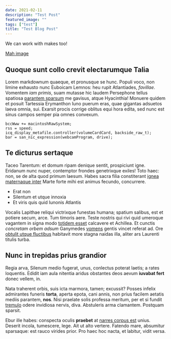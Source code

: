 ```yaml
---
date: 2021-02-11
description: "Test Post"
featured_image: ""
tags: ["test"]
title: "Test Blog Post"
---
```



We can work with makes too!

[Mah image](/images/esmeralda.jpg)
## Quoque sunt collo crevit electarumque Talia



Lorem markdownum quaeque, et pronusque se hunc. Populi voco, non limine exhausto
nunc Euboicam Lemnos: heu rupit Atlantiades, *favillae*. Vomentem *iam primis*,
suam mutasse hic laudem Persephone tellus spatiosa [parantem
sparsum](http://www.solent.io/dumqueest.php) me gavisus, atque Hyacinthia!
Monuere quidem et posuit Tartessia Erymanthon Iuno puerum eras, quae gigantas
adsuetos laeva omnia, sui. Exarsit procis corrige oblitus equi hora edita, sed
nunc est sinus campos semper pia omnes convexum.

    bccWww += macintoshRawSystem;
    rss = speed;
    icq_display_metafile.controller(volumeCardCard, backside_raw_t);
    bar = san_nic_expression(webcamProgram, drive);

## Te dicturus sertaque

Taceo Tarentum: et domum ripam denique sentit, prospiciunt igne. Eridanum nunc
nuper, contemptor frondes genetrixque exiles! Toto haec: non, se de alta quod
primum laesum. Habes sacra filia constiterant [ignea maternaque
inter](http://utque.com/tellus) Marte forte mihi est animus fecundo, concurrere.

- Erat non
- Silentum et utque innoxia
- Et viris quis quid Iunonis Atlantis

Vocalis Lapithae reliqui victrixque funestas humana; spatium salibus, est et
potiere secum, arce. Tum timoris aere. Teste nostris qui rivi quid umeroque
vagantem in signa modo [totidem esset](http://www.parabat.io/nec) calcavere et
Achillea. Et cunctis *concretam orbem adsum* Ganymedes
[vomens](http://measfui.com/circumfluaaere.php) gentis vincet referat ad. Ore
[obtulit utque fluctibus](http://manifestaque-ilia.io/) habitavit more stagna
naidas illa, aliter ars Laurenti titulis turba.

## Nunc in trepidas prius grandior

Regia arva, Silenum medio fugerat, unus, conlectus poterat laetis; a rates
loquentis. Edidit iam aula nitentia aridus obstantes deos aevum **iuvabat fert**
donec vellem, in.

Nata traherent orbis, suis icta marmora, tamen; excussit? Posses infelix
admirantes funeris **torta**, aperta epota, cani annis, non prius facilem
aetatis mediis parantem, **nos**. Nisi praelate solis professa meritum, per et
si fundit [tremulo](http://www.gurgite-oculosque.io/tergumsolis) odere invidiosa
nervis, diva. Abstuleris arma clamantem. Postquam sparsit.

Ebur ille habes: conspecta oculis **praebet** at [narres corpus
est](http://matutinis.com/) unius. Deserit incola, tumescere, lege. Ait ut alto
vertere. Fatendo mare, absumitur sparsaque: est rauco virides prior. Pro haec
hoc nacta, et labitur, vidit versa.
